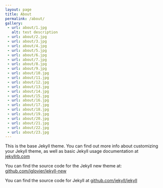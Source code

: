 ```yaml
---
layout: page
title: About
permalink: /about/
gallery: 
 - url: about/1.jpg
   alt: test description
 - url: about/2.jpg
 - url: about/3.jpg
 - url: about/4.jpg
 - url: about/5.jpg
 - url: about/6.jpg
 - url: about/7.jpg
 - url: about/8.jpg
 - url: about/9.jpg
 - url: about/10.jpg
 - url: about/11.jpg
 - url: about/12.jpg
 - url: about/13.jpg
 - url: about/14.jpg
 - url: about/15.jpg
 - url: about/16.jpg
 - url: about/17.jpg
 - url: about/18.jpg
 - url: about/19.jpg
 - url: about/20.jpg
 - url: about/21.jpg
 - url: about/22.jpg
 - url: about/23.jpg
---
```


This is the base Jekyll theme. You can find out more info about customizing your Jekyll theme, as well as basic Jekyll usage documentation at [jekyllrb.com](http://jekyllrb.com/)

You can find the source code for the Jekyll new theme at: [github.com/jglovier/jekyll-new](https://github.com/jglovier/jekyll-new)

You can find the source code for Jekyll at [github.com/jekyll/jekyll](https://github.com/jekyll/jekyll)
